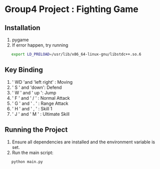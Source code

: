 #  Group4 Project : Fighting Game
## Installation
1. pygame
2. If error happen, try running 
```bash
   export LD_PRELOAD=/usr/lib/x86_64-linux-gnu/libstdc++.so.6
   ```


## Key Binding
1. ' WD 'and 'left right' : Moving 
2. ' S ' and 'down': Defend
3. ' W ' and ' up ': Jump
4. ' F ' and ' / ' : Normal Attack
5. ' G ' and ' . ' : Range  Attack
6. ' H ' and ' , ' : Skill 1
7. ' J ' and ' M ' : Ultimate Skill

## Running the Project
1. Ensure all dependencies are installed and the environment variable is set.
2. Run the main script:
```bash
   python main.py
   ```